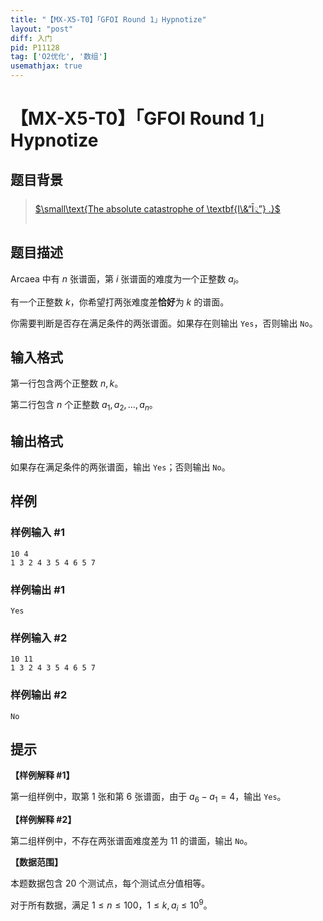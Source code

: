 ```yaml
---
title: "【MX-X5-T0】「GFOI Round 1」Hypnotize"
layout: "post"
diff: 入门
pid: P11128
tag: ['O2优化', '数组']
usemathjax: true
---
```


# 【MX-X5-T0】「GFOI Round 1」Hypnotize
## 题目背景

> [$\small\text{The absolute catastrophe of \textbf{I\&“Ī྄”} .}$](https://music.163.com/#/song?id=2610328481)
## 题目描述

Arcaea 中有 $n$ 张谱面，第 $i$ 张谱面的难度为一个正整数 $a_i$。

有一个正整数 $k$，你希望打两张难度差**恰好**为 $k$ 的谱面。

你需要判断是否存在满足条件的两张谱面。如果存在则输出 `Yes`，否则输出 `No`。
## 输入格式

第一行包含两个正整数 $n,k$。

第二行包含 $n$ 个正整数 $a_1,a_2,\ldots,a_n$。
## 输出格式

如果存在满足条件的两张谱面，输出 `Yes`；否则输出 `No`。
## 样例

### 样例输入 #1
```
10 4
1 3 2 4 3 5 4 6 5 7
```
### 样例输出 #1
```
Yes
```
### 样例输入 #2
```
10 11
1 3 2 4 3 5 4 6 5 7
```
### 样例输出 #2
```
No
```
## 提示

**【样例解释 #1】**

第一组样例中，取第 $1$ 张和第 $6$ 张谱面，由于 $a_6-a_1=4$，输出 `Yes`。

**【样例解释 #2】**

第二组样例中，不存在两张谱面难度差为 $11$ 的谱面，输出 `No`。

**【数据范围】**

本题数据包含 $20$ 个测试点，每个测试点分值相等。

对于所有数据，满足 $1\le n\le 100$，$1\le k,a_i\le 10^9$。
